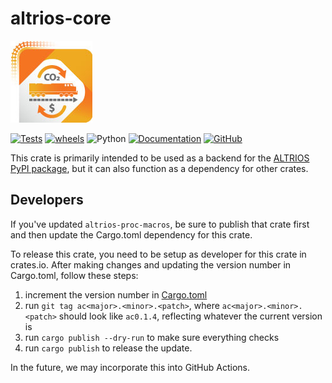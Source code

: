 # altrios-core

![Altrios Logo](https://raw.githubusercontent.com/NREL/altrios/main/.github/images/ALTRIOS-logo-web.jpg)

[![Tests](https://github.com/NREL/altrios/actions/workflows/tests.yaml/badge.svg)](https://github.com/NREL/altrios/actions/workflows/tests.yaml) [![wheels](https://github.com/NREL/altrios/actions/workflows/wheels.yaml/badge.svg)](https://github.com/NREL/altrios/actions/workflows/wheels.yaml?event=release) ![Python](https://img.shields.io/badge/python-3.9%20%7C%203.10-blue) [![Documentation](https://img.shields.io/badge/documentation-custom-blue.svg)](https://nrel.github.io/altrios/) [![GitHub](https://img.shields.io/badge/GitHub-altrios-blue.svg)](https://github.com/NREL/altrios)

This crate is primarily intended to be used as a backend for the [ALTRIOS PyPI package](https://pypi.org/project/altrios/), but it can also function as a dependency for other crates.  

## Developers
If you've updated `altrios-proc-macros`, be sure to publish that crate first and then update the Cargo.toml dependency for this crate.  

To release this crate, you need to be setup as developer for this crate in crates.io.  After making changes and updating the version number in Cargo.toml, follow these steps: 
1. increment the version number in [Cargo.toml](./Cargo.toml)
1. run `git tag ac<major>.<minor>.<patch>`, where `ac<major>.<minor>.<patch>` should look like
   `ac0.1.4`, reflecting whatever the current version is
1. run `cargo publish --dry-run` to make sure everything checks
1. run `cargo publish` to release the update.  

In the future, we may incorporate this into GitHub Actions.  